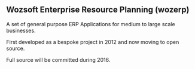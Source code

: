 Wozsoft Enterprise Resource Planning (wozerp)
---------------------------------------------

A set of general purpose ERP Applications for medium to large scale businesses.

First developed as a bespoke project in 2012 and now moving to open source.

Full source will be committed during 2016.
